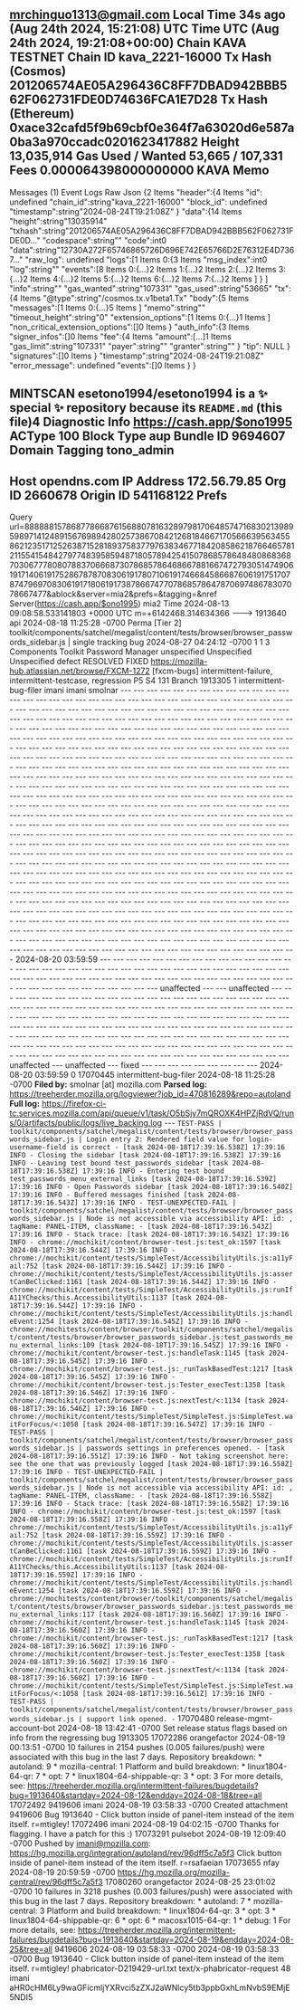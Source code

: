 mrchinguo1313@gmail.com Local Time
34s ago 
(Aug 24th 2024, 15:21:08)
UTC Time
UTC
(Aug 24th 2024, 19:21:08+00:00)
Chain
KAVA TESTNET
Chain ID
kava_2221-16000
Tx Hash (Cosmos)
201206574AE05A296436C8FF7DBAD942BBB562F062731FDE0D74636FCA1E7D28
Tx Hash (Ethereum)
0xace32cafd5f9b69cbf0e364f7a63020d6e587a0ba3a970ccadc0201623417882
Height
13,035,914
Gas Used / Wanted
53,665 / 107,331
Fees
0.000064398000000000 
KAVA
Memo
-
Messages
(1)
Event Logs
Raw Json
{2 Items
"header":{4 Items
"id":
undefined
"chain_id":string"kava_2221-16000"
"block_id":
undefined
"timestamp":string"2024-08-24T19:21:08Z"
}
"data":{14 Items
"height":string"13035914"
"txhash":string"201206574AE05A296436C8FF7DBAD942BBB562F062731FDE0D…"
"codespace":string""
"code":int0
"data":string"12730A272F65746865726D696E742E65766D2E76312E4D7367…"
"raw_log":
undefined
"logs":[1 Items
0:{3 Items
"msg_index":int0
"log":string""
"events":[8 Items
0:{…}2 Items
1:{…}2 Items
2:{…}2 Items
3:{…}2 Items
4:{…}2 Items
5:{…}2 Items
6:{…}2 Items
7:{…}2 Items
]
}
]
"info":string""
"gas_wanted":string"107331"
"gas_used":string"53665"
"tx":{4 Items
"@type":string"/cosmos.tx.v1beta1.Tx"
"body":{5 Items
"messages":[1 Items
0:{…}5 Items
]
"memo":string""
"timeout_height":string"0"
"extension_options":[1 Items
0:{…}1 Items
]
"non_critical_extension_options":[]0 Items
}
"auth_info":{3 Items
"signer_infos":[]0 Items
"fee":{4 Items
"amount":[…]1 Items
"gas_limit":string"107331"
"payer":string""
"granter":string""
}
"tip":
NULL
}
"signatures":[]0 Items
}
"timestamp":string"2024-08-24T19:21:08Z"
"error_message":
undefined
"events":[]0 Items
}
}


MINTSCAN
esetono1994/esetono1994 is a ✨ special ✨ repository because its `README.md` (this file)4
 Diagnostic Info https://cash.app/$ono1995
ACType
100
Block Type
aup
Bundle ID
9694607
Domain Tagging tono_admin
-
Host
opendns.com
IP Address
172.56.79.85
Org ID
2660678
Origin ID
541168122
Prefs
-
Query
url=888888157868778668761568807816328979817064857471683021398959897141248915676989428025738670842126818466717056663956345586212351712526387152818937583779763834677184208586218766465781211554154842797748395859487180578942541507868578648480868368703067778080788370666873078685786468667881667472793051474906191714061917528678787083061917807106191746684586687606191751707874796970830619171806191738786674770786857864787069748678307078667477&ablock&server=mia2&prefs=&tagging=&nref
Server(https://cash.app/$ono1995)
mia2
Time
2024-08-13 09:08:58.533141803 +0000 UTC m=+6142468.314634366
--->
1913640 api 2024-08-18 11:25:28 -0700 Perma [Tier 2] toolkit/components/satchel/megalist/content/tests/browser/browser_passwords_sidebar.js | single tracking bug 2024-08-27 04:24:12 -0700 1 1 3 Components Toolkit Password Manager unspecified Unspecified Unspecified defect RESOLVED FIXED https://mozilla-hub.atlassian.net/browse/FXCM-1272 [fxcm-bugs] intermittent-failure, intermittent-testcase, regression P5 S4 131 Branch 1913305 1 intermittent-bug-filer imani imani smolnar --- --- --- --- --- --- --- --- --- --- --- --- --- --- --- --- --- --- --- --- --- --- --- --- --- --- --- --- --- --- --- --- --- --- --- --- --- --- --- --- --- --- --- --- --- --- --- --- --- --- --- --- --- --- --- --- --- --- --- --- --- --- --- --- --- --- --- --- --- --- --- --- --- --- --- --- --- --- --- --- --- --- --- --- --- --- --- --- --- --- --- --- --- --- --- --- --- --- --- --- --- --- --- --- --- --- --- --- --- --- --- --- --- --- --- --- --- --- --- --- --- --- --- --- --- --- --- --- --- --- --- --- --- --- --- --- --- --- --- --- --- --- --- --- --- --- --- --- --- --- --- --- --- --- --- --- --- --- --- --- --- --- --- --- --- --- --- --- --- --- --- --- --- --- --- --- --- --- --- --- --- --- --- --- --- --- --- --- --- --- --- --- --- --- --- --- --- --- --- --- --- --- --- --- --- --- --- --- --- --- --- --- --- --- --- --- --- --- --- --- --- --- --- --- --- --- --- --- --- --- --- --- --- --- --- --- --- --- --- --- --- --- --- --- --- --- --- --- --- --- --- --- --- --- --- --- --- --- --- --- --- --- --- --- --- --- --- --- --- --- --- --- --- --- --- --- --- --- --- --- --- --- --- --- --- --- --- --- --- --- --- --- --- --- --- --- --- --- --- --- --- --- --- --- --- --- --- --- --- --- --- --- --- --- --- --- --- --- --- --- --- --- --- --- --- --- --- --- --- --- --- --- --- --- --- --- --- --- --- --- --- --- --- --- --- --- --- --- --- --- --- --- --- --- --- --- --- --- --- --- --- --- --- --- --- --- --- --- --- --- --- --- --- --- --- --- --- --- --- --- --- --- --- --- --- --- --- --- --- --- --- --- --- --- --- --- --- --- --- --- --- --- --- --- --- --- --- --- --- --- --- --- --- --- --- --- --- --- --- --- --- --- --- --- --- --- --- --- --- --- --- --- --- --- --- --- --- --- --- --- --- --- --- --- --- --- --- --- --- --- --- --- --- --- --- --- --- --- --- --- --- --- --- --- --- --- --- --- --- --- --- --- --- --- --- --- --- --- --- --- --- --- --- --- --- --- --- --- --- --- --- --- --- --- --- --- --- --- --- --- --- --- --- --- --- --- --- --- --- --- --- --- --- --- --- --- --- --- --- --- --- --- --- --- --- --- --- --- --- --- --- --- --- --- --- --- --- --- --- --- --- --- --- --- --- --- --- --- --- --- --- --- --- --- --- --- --- --- --- --- --- --- --- --- --- --- --- --- --- --- --- --- --- --- --- --- --- --- --- --- --- --- --- --- --- --- --- --- --- --- --- --- --- --- 2024-08-20 03:59:59 --- --- --- --- --- --- --- --- --- --- --- --- --- --- --- --- --- --- --- --- --- --- --- --- --- --- --- --- --- --- --- --- --- --- --- --- --- --- --- --- --- --- --- --- --- --- --- --- --- --- --- --- --- --- --- --- --- --- --- --- --- --- --- --- --- --- --- --- --- unaffected --- --- unaffected --- --- --- --- --- --- --- --- --- --- --- --- --- --- --- --- --- --- --- --- --- --- --- --- --- --- --- --- --- --- --- --- --- --- --- --- --- --- --- --- --- --- --- --- --- --- --- --- --- --- --- --- --- --- --- --- --- --- --- --- --- --- --- --- --- --- --- --- --- --- --- --- --- --- --- --- --- --- --- --- --- --- --- --- --- --- --- --- --- --- --- --- --- --- --- --- --- --- --- --- --- --- --- --- --- --- --- --- --- --- --- --- --- --- --- --- --- --- --- --- --- --- --- --- --- --- --- --- --- --- --- --- --- --- --- --- --- --- --- --- --- --- --- --- --- --- --- --- --- --- --- --- unaffected --- unaffected --- fixed --- --- --- --- --- --- --- --- --- 2024-08-20 03:59:59 0 17070445 intermittent-bug-filer 2024-08-18 11:25:28 -0700 **Filed by:** smolnar [at] mozilla.com **Parsed log:** https://treeherder.mozilla.org/logviewer?job_id=470816289&repo=autoland **Full log:** https://firefox-ci-tc.services.mozilla.com/api/queue/v1/task/O5bSjy7mQROXK4HPZjRdVQ/runs/0/artifacts/public/logs/live_backing.log --- ``` TEST-PASS | toolkit/components/satchel/megalist/content/tests/browser/browser_passwords_sidebar.js | Login entry 2: Rendered field value for login-username-field is correct - [task 2024-08-18T17:39:16.538Z] 17:39:16 INFO - Closing the sidebar [task 2024-08-18T17:39:16.538Z] 17:39:16 INFO - Leaving test bound test_passwords_sidebar [task 2024-08-18T17:39:16.538Z] 17:39:16 INFO - Entering test bound test_passwords_menu_external_links [task 2024-08-18T17:39:16.539Z] 17:39:16 INFO - Open Passwords sidebar [task 2024-08-18T17:39:16.540Z] 17:39:16 INFO - Buffered messages finished [task 2024-08-18T17:39:16.543Z] 17:39:16 INFO - TEST-UNEXPECTED-FAIL | toolkit/components/satchel/megalist/content/tests/browser/browser_passwords_sidebar.js | Node is not accessible via accessibility API: id: , tagName: PANEL-ITEM, className: - [task 2024-08-18T17:39:16.543Z] 17:39:16 INFO - Stack trace: [task 2024-08-18T17:39:16.543Z] 17:39:16 INFO - chrome://mochikit/content/browser-test.js:test_ok:1597 [task 2024-08-18T17:39:16.544Z] 17:39:16 INFO - chrome://mochikit/content/tests/SimpleTest/AccessibilityUtils.js:a11yFail:752 [task 2024-08-18T17:39:16.544Z] 17:39:16 INFO - chrome://mochikit/content/tests/SimpleTest/AccessibilityUtils.js:assertCanBeClicked:1161 [task 2024-08-18T17:39:16.544Z] 17:39:16 INFO - chrome://mochikit/content/tests/SimpleTest/AccessibilityUtils.js:runIfA11YChecks/this.AccessibilityUtils:1137 [task 2024-08-18T17:39:16.544Z] 17:39:16 INFO - chrome://mochikit/content/tests/SimpleTest/AccessibilityUtils.js:handleEvent:1254 [task 2024-08-18T17:39:16.545Z] 17:39:16 INFO - chrome://mochitests/content/browser/toolkit/components/satchel/megalist/content/tests/browser/browser_passwords_sidebar.js:test_passwords_menu_external_links:109 [task 2024-08-18T17:39:16.545Z] 17:39:16 INFO - chrome://mochikit/content/browser-test.js:handleTask:1145 [task 2024-08-18T17:39:16.545Z] 17:39:16 INFO - chrome://mochikit/content/browser-test.js:_runTaskBasedTest:1217 [task 2024-08-18T17:39:16.545Z] 17:39:16 INFO - chrome://mochikit/content/browser-test.js:Tester_execTest:1358 [task 2024-08-18T17:39:16.546Z] 17:39:16 INFO - chrome://mochikit/content/browser-test.js:nextTest/<:1134 [task 2024-08-18T17:39:16.546Z] 17:39:16 INFO - chrome://mochikit/content/tests/SimpleTest/SimpleTest.js:SimpleTest.waitForFocus/<:1058 [task 2024-08-18T17:39:16.547Z] 17:39:16 INFO - TEST-PASS | toolkit/components/satchel/megalist/content/tests/browser/browser_passwords_sidebar.js | passwords settings in preferences opened. - [task 2024-08-18T17:39:16.551Z] 17:39:16 INFO - Not taking screenshot here: see the one that was previously logged [task 2024-08-18T17:39:16.558Z] 17:39:16 INFO - TEST-UNEXPECTED-FAIL | toolkit/components/satchel/megalist/content/tests/browser/browser_passwords_sidebar.js | Node is not accessible via accessibility API: id: , tagName: PANEL-ITEM, className: - [task 2024-08-18T17:39:16.558Z] 17:39:16 INFO - Stack trace: [task 2024-08-18T17:39:16.558Z] 17:39:16 INFO - chrome://mochikit/content/browser-test.js:test_ok:1597 [task 2024-08-18T17:39:16.558Z] 17:39:16 INFO - chrome://mochikit/content/tests/SimpleTest/AccessibilityUtils.js:a11yFail:752 [task 2024-08-18T17:39:16.559Z] 17:39:16 INFO - chrome://mochikit/content/tests/SimpleTest/AccessibilityUtils.js:assertCanBeClicked:1161 [task 2024-08-18T17:39:16.559Z] 17:39:16 INFO - chrome://mochikit/content/tests/SimpleTest/AccessibilityUtils.js:runIfA11YChecks/this.AccessibilityUtils:1137 [task 2024-08-18T17:39:16.559Z] 17:39:16 INFO - chrome://mochikit/content/tests/SimpleTest/AccessibilityUtils.js:handleEvent:1254 [task 2024-08-18T17:39:16.559Z] 17:39:16 INFO - chrome://mochitests/content/browser/toolkit/components/satchel/megalist/content/tests/browser/browser_passwords_sidebar.js:test_passwords_menu_external_links:117 [task 2024-08-18T17:39:16.560Z] 17:39:16 INFO - chrome://mochikit/content/browser-test.js:handleTask:1145 [task 2024-08-18T17:39:16.560Z] 17:39:16 INFO - chrome://mochikit/content/browser-test.js:_runTaskBasedTest:1217 [task 2024-08-18T17:39:16.560Z] 17:39:16 INFO - chrome://mochikit/content/browser-test.js:Tester_execTest:1358 [task 2024-08-18T17:39:16.560Z] 17:39:16 INFO - chrome://mochikit/content/browser-test.js:nextTest/<:1134 [task 2024-08-18T17:39:16.560Z] 17:39:16 INFO - chrome://mochikit/content/tests/SimpleTest/SimpleTest.js:SimpleTest.waitForFocus/<:1058 [task 2024-08-18T17:39:16.561Z] 17:39:16 INFO - TEST-PASS | toolkit/components/satchel/megalist/content/tests/browser/browser_passwords_sidebar.js | support link opened. - ``` 17070480 release-mgmt-account-bot 2024-08-18 13:42:41 -0700 Set release status flags based on info from the regressing bug 1913305 17072286 orangefactor 2024-08-19 00:13:51 -0700 10 failures in 2154 pushes (0.005 failures/push) were associated with this bug in the last 7 days. Repository breakdown: * autoland: 9 * mozilla-central: 1 Platform and build breakdown: * linux1804-64-qr: 7 * opt: 7 * linux1804-64-shippable-qr: 3 * opt: 3 For more details, see: https://treeherder.mozilla.org/intermittent-failures/bugdetails?bug=1913640&startday=2024-08-12&endday=2024-08-18&tree=all 17072492 9419606 imani 2024-08-19 03:58:33 -0700 Created attachment 9419606 Bug 1913640 - Click button inside of panel-item instead of the item itself. r=mtigley! 17072496 imani 2024-08-19 04:02:15 -0700 Thanks for flagging. I have a patch for this :) 17073291 pulsebot 2024-08-19 12:09:40 -0700 Pushed by imani@mozilla.com: https://hg.mozilla.org/integration/autoland/rev/96dff5c7a5f3 Click button inside of panel-item instead of the item itself. r=rsafaeian 17073655 nfay 2024-08-19 20:59:59 -0700 https://hg.mozilla.org/mozilla-central/rev/96dff5c7a5f3 17080260 orangefactor 2024-08-25 23:01:02 -0700 10 failures in 3218 pushes (0.003 failures/push) were associated with this bug in the last 7 days. Repository breakdown: * autoland: 7 * mozilla-central: 3 Platform and build breakdown: * linux1804-64-qr: 3 * opt: 3 * linux1804-64-shippable-qr: 6 * opt: 6 * macosx1015-64-qr: 1 * debug: 1 For more details, see: https://treeherder.mozilla.org/intermittent-failures/bugdetails?bug=1913640&startday=2024-08-19&endday=2024-08-25&tree=all 9419606 2024-08-19 03:58:33 -0700 2024-08-19 03:58:33 -0700 Bug 1913640 - Click button inside of panel-item instead of the item itself. r=mtigley! phabricator-D219429-url.txt text/x-phabricator-request 48 imani aHR0cHM6Ly9waGFicmljYXRvci5zZXJ2aWNlcy5tb3ppbGxhLmNvbS9EMjE5NDI5